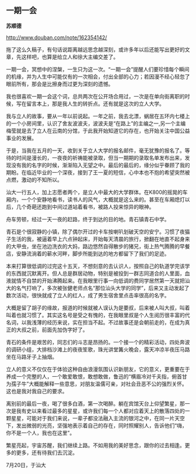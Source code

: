 ## 一期一会

**苏顺德**

http://www.douban.com/note/162354142/

拖了这么久稿子，有句话说距离越远思念越深刻，或许多年以后还能写出更好的文章，先这样吧，也算是给立人和徐大主编交差了。

一期一会，冥想中的涅槃，一生只为这一次。“一期一会”提醒人们要珍惜每个瞬间的机缘，并为人生中可能仅有的一次相会，付出全部的心力；若因漫不经心轻忽了眼前所有，那会是比擦身而过更为深刻的遗憾。

我也很喜欢一期一会这个词，总共两次在公开场合用过，一次是在单向街离职的时候，写在留言本上，那是我人生的转折点。还有就是这次的立人大学。

我与立人的故事，要从一年以前说起。一年之前，我去北漂，蜗居在五环内七楼上的一个小房间里，认识了舍友波波夫，波波夫是“在路上”的主编之一,另一个主编梅莹就是去了立人在云南的分馆，于此我开始知道它的存在，也开始关注中国公益事业的发展。

于是，当我在五月的一天，收到关于立人大学的报名邮件，毫无犹豫的报名了。等待的时间是漫长的，一夜夜的祈祷能被录取，但当一期期的录取名单发布出来，发现没有我的名字的时候，渐渐陷入无望之中。最后的最后的，缘分似乎眷顾了我的期盼。在临近毕业的一个深夜，接到了王一夏的短信，心中本也不抱的希望突然被点燃，激动的不知所以。

汕大一行五人，加上志愿者两个，是立人中最大的大学群体。在K800的摇晃的车厢内，一个个安静地看书，读书人的风气，大概就是这么来的。甚至在车厢熄灯以后，几个奇葩还跑到中间过道站着看书，被路人投来惊异的眼神。

舟车劳顿，经过一天一夜的赶路，终于到达的目的地。青石镇青石中学。

青石是个很寂静的小镇，除了偶尔开过的卡车按喇叭划破天空的安宁。习惯了夜猫子生活的我，被逼着早上六点钟起床，开始每天清晨的旅行，掀翻在地直不起身来的大甲虫，坐在池边洗衣的大妈，路边悠然自得散步的猪兄，街上热气腾腾的早餐店，安静流淌着的蕲水河畔，脚步所能到达的地方都留下了我们的足迹。

本来打算很低调的过完这十五天，不想刻意的去认识人，按照自己的轨道学完该学的东西就沉默离开。但人总是群居动物，特别是被投到一群志同道合的人里面，血液就情不自禁的开始沸腾起来。在我眼里行事一向低调的费同学居然第一天就把汕大的名气打响了，多次被张健老师点名“那位汕头大学的同学”，后来又主动发起了数次活动，很快就成了立人的红人，成了男生宿舍里点击率很高的名字。

大概是留了胡子的缘故，报道的时候就被人误认为是要叔，后来被人叫大叔，叫着叫着也就习惯了。其实这名号是受之有愧的，在我眼里叔是个人生阅历很丰富的代名词，以我浅薄的经历来说，实在担当不起。不过故事还是会朝前走的，在成为真正的大叔之前，前面先加伪字好了。

青石的条件是艰苦的，同志们的斗志是昂扬的。一个接一个的精彩活动，四处奔波的调研小组，大排档沙滩上的夜夜笙歌，珠光讲堂篝火晚会，露天冲凉半夜压马路坐在马路牙子上抽烟。

立人的意义不仅仅在于体验这种自由浪漫氛围认识新朋友，它的意义，更重要在于养成一个完整的人，一个敢爱敢恨，敢想敢做，鲁迅的“横眉冷对千夫指，俯首甘为孺子牛”大概能解释一些意思，对朋友温儒可亲，对社会丑恶不公的强烈关怀。这也是我对我自己的要求。

离别前的最后一夜，喝了很多白酒，第一次喝醉。躺在宾馆天台上仰望繁星，那一次是我有史以来看过最多的星星，或许我们每一个人都对应着天上的散落四处的一颗星星，可能对于我们来说，一辈子都没法融入主流的银河之中，在同一片天空下，发出微弱的光亮，坚强地表示着自己的存在，同时照耀别人，告诉他们“嗨，你不是一个人，我也在这里”。

繁星亮起，宇宙苏醒，我们继续上路。不如用我的美好思念，跟你的过去相逢。更多的更多，还有待我们去沉淀。

7月20日，于汕大

